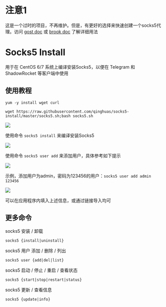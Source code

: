 # 注意1
这是一个过时的项目，不再维护。但是，有更好的选择来快速创建一个socks5代理。访问 [gost doc](https://docs.ginuerzh.xyz/gost/socks/) 或 [brook doc](https://txthinking.github.io/brook/#/zh-cn/brook-socks5) 了解详细用法

# Socks5 Install
用于在 CentOS 6/7 系统上编译安装Socks5，以便在 Telegram 和 ShadowRocket 等客户端中使用

使用教程
---
```
yum -y install wget curl

wget https://raw.githubusercontent.com/qinghuas/socks5-install/master/socks5.sh;bash socks5.sh
```
![](https://i.loli.net/2018/03/25/5ab743d5c479b.png)

使用命令 `socks5 install` 来编译安装Socks5

![](https://i.loli.net/2018/03/25/5ab744d61c045.png)

使用命令 `socks5 user add` 来添加用户，具体参考如下提示

![](https://i.loli.net/2018/03/25/5ab744fd645cf.png)

示例，添加用户为admin，密码为123456的用户：`socks5 user add admin 123456`

![](https://i.loli.net/2018/03/25/5ab745b5b6960.png)

可以在应用程序内填入上述信息，或通过链接导入均可

更多命令
---
socks5 安装 / 卸载

`socks5 {install|uninstall}`

socks5 用户 添加 / 删除 / 列出

`socks5 user {add|del|list}`

socks5 启动 / 停止 / 重启 / 查看状态

`socks5 {start|stop|restart|status}`

socks5 更新 / 查看信息

`socks5 {update|info}`

